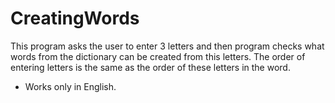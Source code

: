 # CreatingWords

 This program asks the user to enter 3 letters and then program checks what words from the dictionary can be created from this letters.
 The order of entering letters is the same as the order of these letters in the word.
 * Works only in English.
